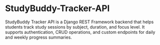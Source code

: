 # StudyBuddy-Tracker-API
StudyBuddy Tracker API is a Django REST Framework backend that helps students track study sessions by subject, duration, and focus level. It supports authentication, CRUD operations, and custom endpoints for daily and weekly progress summaries.
